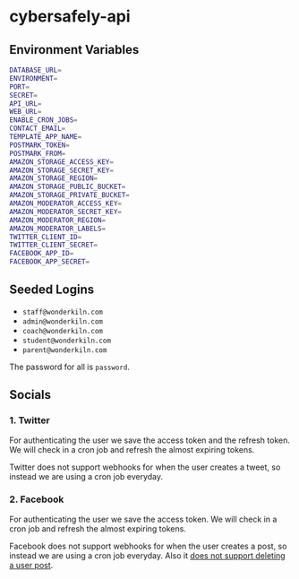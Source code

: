 # cybersafely-api

## Environment Variables

```bash
DATABASE_URL=
ENVIRONMENT=
PORT=
SECRET=
API_URL=
WEB_URL=
ENABLE_CRON_JOBS=
CONTACT_EMAIL=
TEMPLATE_APP_NAME=
POSTMARK_TOKEN=
POSTMARK_FROM=
AMAZON_STORAGE_ACCESS_KEY=
AMAZON_STORAGE_SECRET_KEY=
AMAZON_STORAGE_REGION=
AMAZON_STORAGE_PUBLIC_BUCKET=
AMAZON_STORAGE_PRIVATE_BUCKET=
AMAZON_MODERATOR_ACCESS_KEY=
AMAZON_MODERATOR_SECRET_KEY=
AMAZON_MODERATOR_REGION=
AMAZON_MODERATOR_LABELS=
TWITTER_CLIENT_ID=
TWITTER_CLIENT_SECRET=
FACEBOOK_APP_ID=
FACEBOOK_APP_SECRET=
```

## Seeded Logins

- `staff@wonderkiln.com`
- `admin@wonderkiln.com`
- `coach@wonderkiln.com`
- `student@wonderkiln.com`
- `parent@wonderkiln.com`

The password for all is `password`.

## Socials

### 1. Twitter

For authenticating the user we save the access token and the refresh token. We will check in a cron job and refresh the almost expiring tokens.

Twitter does not support webhooks for when the user creates a tweet, so instead we are using a cron job everyday.

### 2. Facebook

For authenticating the user we save the access token. We will check in a cron job and refresh the almost expiring tokens.

Facebook does not support webhooks for when the user creates a post, so instead we are using a cron job everyday. Also it [does not support deleting a user post](https://developers.facebook.com/docs/graph-api/reference/v16.0/user/posts).
